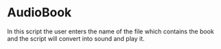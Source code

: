 # AudioBook
In this script the user enters the name of the file which contains the book and the script will  convert into sound and play it.
